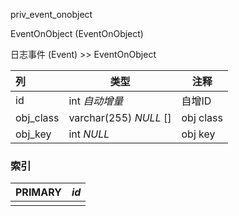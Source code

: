 priv_event_onobject

EventOnObject (EventOnObject)

日志事件 (Event) >> EventOnObject



| 列        | 类型                   | 注释      |
| :-------- | ---------------------- | --------- |
| id        | int *自动增量*         | 自增ID    |
| obj_class | varchar(255) *NULL* [] | obj class |
| obj_key   | int *NULL*             | obj key   |

### 索引

| PRIMARY | *id* |
| :------ | ---- |
|         |      |